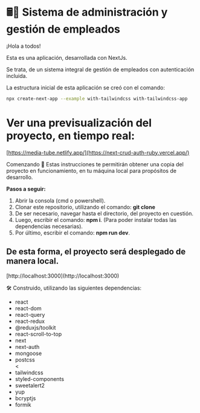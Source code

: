 # 🖩📌 Sistema de administración y gestión de empleados

¡Hola a todos!

Esta es una aplicación, desarrollada con NextJs.

Se trata, de un sistema integral de gestión de empleados con autenticación incluida. 

La estructura inicial de esta aplicación se creó con el comando: 

```bash
npx create-next-app --example with-tailwindcss with-tailwindcss-app
```

# Ver una previsualización del proyecto, en tiempo real:
[https://media-tube.netlify.app/](https://next-crud-auth-ruby.vercel.app/)

Comenzando 🚀
Estas instrucciones te permitirán obtener una copia del proyecto en funcionamiento, en tu máquina local para propósitos de desarrollo.

**Pasos a seguir:**

1. Abrir la consola (cmd o powershell).
2. Clonar este repositorio, utilizando el comando: **git clone <nombre del repositorio>**
3. De ser necesario, navegar hasta el directorio, del proyecto en cuestión.
3. Luego, escribir el comando: **npm i**. (Para poder instalar todas las dependencias necesarias).
4. Por último, escribir el comando: **npm run dev**.
  
<h2>De esta forma, el proyecto será desplegado de manera local.</h2> 
[http://localhost:3000](http://localhost:3000) 


🛠️ Construido, utilizando las siguientes dependencias: 
  

<ul>
    <li>react</li>
    <li>react-dom</li>
    <lireact-icons</li>
    <li>react-query</li>
    <li>react-redux</li>
    <li>@reduxjs/toolkit</li>
    <li>react-scroll-to-top</li>
    <li>next</li>
    <li>next-auth</li>
    <li>mongoose</li>
    <li>postcss</li><
    <li>tailwindcss</li>
    <li>styled-components</li>
    <li>sweetalert2</li>
    <li>yup</li>
    <li>bcryptjs</li>
    <li>formik</li>
</ul>
